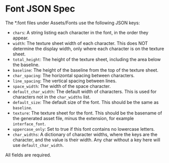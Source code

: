 # Font JSON Spec

The *.font files under Assets/Fonts use the following JSON keys:

- `chars`: A string listing each character in the font, in the order they appear.
- `width`: The texture sheet width of each character. This does NOT determine the display width, only where each character is on the texture sheet.
- `total_height`: The height of the texture sheet, including the area below the baseline.
- `baseline`: The height of the baseline from the top of the texture sheet.
- `char_spacing`: The horizontal spacing between characters.
- `line_spacing`: The vertical spacing between lines.
- `space_width`: The width of the space character.
- `default_char_width`: The default width of characters. This is used for characters not in the `char_widths` list.
- `default_size`: The default size of the font. This should be the same as `baseline`.
- `texture`: The texture sheet for the font. This should be the basename of the generated asset file, minus the extension, for example `interface_font`.
- `uppercase_only`: Set to true if this font contains no lowercase letters.
- `char_widths`: A dictionary of character widths, where the keys are the character, and the value is their width. Any char without a key here will use `default_char_width`.

All fields are required.